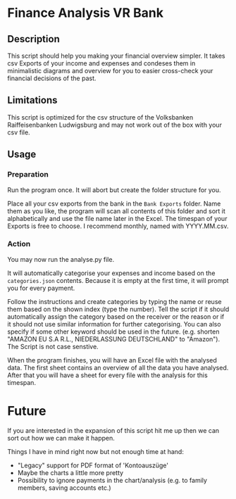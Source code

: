 # Finance Analysis VR Bank

## Description

This script should help you making your financial overview simpler. It takes csv Exports of your income and expenses and condeses them in minimalistic diagrams and overview for you to easier cross-check your financial decisions of the past.

## Limitations

This script is optimized for the csv structure of the Volksbanken Raiffeisenbanken Ludwigsburg and may not work out of the box with your csv file.

## Usage

### Preparation

Run the program once. It will abort but create the folder structure for you.

Place all your csv exports from the bank in the `Bank Exports` folder. Name them as you like, the program will scan all contents of this folder and sort it alphabetically and use the file name later in the Excel.
The timespan of your Exports is free to choose. I recommend monthly, named with YYYY.MM.csv.

### Action

You may now run the analyse.py file.

It will automatically categorise your expenses and income based on the `categories.json` contents. Because it is empty at the first time, it will prompt you for every payment.

Follow the instructions and create categories by typing the name or reuse them based on the shown index (type the number). Tell the script if it should automatically assign the category based on the receiver or the reason or if it should not use similar information for further categorising. You can also specify if some other keyword should be used in the future. (e.g. shorten "AMAZON EU S.A R.L., NIEDERLASSUNG DEUTSCHLAND" to "Amazon"). The Script is not case senstive.

When the program finishes, you will have an Excel file with the analysed data.
The first sheet contains an overview of all the data you have analysed. After that you will have a sheet for every file with the analysis for this timespan.

# Future

If you are interested in the expansion of this script hit me up then we can sort out how we can make it happen.

Things I have in mind right now but not enough time at hand:

- "Legacy" support for PDF format of 'Kontoauszüge'
- Maybe the charts a little more pretty
- Possibility to ignore payments in the chart/analysis (e.g. to family members, saving accounts etc.)